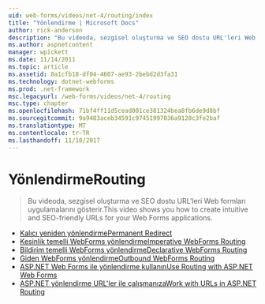 ```yaml
---
uid: web-forms/videos/net-4/routing/index
title: "Yönlendirme | Microsoft Docs"
author: rick-anderson
description: "Bu videoda, sezgisel oluşturma ve SEO dostu URL'leri Web formları uygulamalarını gösterir."
ms.author: aspnetcontent
manager: wpickett
ms.date: 11/14/2011
ms.topic: article
ms.assetid: 8a1cfb18-df04-4607-ae93-2bebd2d3fa31
ms.technology: dotnet-webforms
ms.prod: .net-framework
msc.legacyurl: /web-forms/videos/net-4/routing
msc.type: chapter
ms.openlocfilehash: 71bf4ff11d5cead001ce381324bea8fb6de9d8bf
ms.sourcegitcommit: 9a9483aceb34591c97451997036a9120c3fe2baf
ms.translationtype: MT
ms.contentlocale: tr-TR
ms.lasthandoff: 11/10/2017
---
```

<a name="routing"></a><span data-ttu-id="edcfc-103">Yönlendirme</span><span class="sxs-lookup"><span data-stu-id="edcfc-103">Routing</span></span>
====================
> <span data-ttu-id="edcfc-104">Bu videoda, sezgisel oluşturma ve SEO dostu URL'leri Web formları uygulamalarını gösterir.</span><span class="sxs-lookup"><span data-stu-id="edcfc-104">This video shows you how to create intuitive and SEO-friendly URLs for your Web Forms applications.</span></span>


- [<span data-ttu-id="edcfc-105">Kalıcı yeniden yönlendirme</span><span class="sxs-lookup"><span data-stu-id="edcfc-105">Permanent Redirect</span></span>](aspnet-4-quick-hit-permanent-redirect.md)
- [<span data-ttu-id="edcfc-106">Kesinlik temelli WebForms yönlendirme</span><span class="sxs-lookup"><span data-stu-id="edcfc-106">Imperative WebForms Routing</span></span>](aspnet-4-quick-hit-imperative-webforms-routing.md)
- [<span data-ttu-id="edcfc-107">Bildirim temelli WebForms yönlendirme</span><span class="sxs-lookup"><span data-stu-id="edcfc-107">Declarative WebForms Routing</span></span>](aspnet-4-quick-hit-declarative-webforms-routing.md)
- [<span data-ttu-id="edcfc-108">Giden WebForms yönlendirme</span><span class="sxs-lookup"><span data-stu-id="edcfc-108">Outbound WebForms Routing</span></span>](aspnet-4-quick-hit-outbound-webforms-routing.md)
- [<span data-ttu-id="edcfc-109">ASP.NET Web Forms ile yönlendirme kullanın</span><span class="sxs-lookup"><span data-stu-id="edcfc-109">Use Routing with ASP.NET Web Forms</span></span>](how-do-i-use-routing-with-aspnet-web-forms.md)
- [<span data-ttu-id="edcfc-110">ASP.NET yönlendirme URL'ler ile çalışmanıza</span><span class="sxs-lookup"><span data-stu-id="edcfc-110">Work with URLs in ASP.NET Routing</span></span>](how-do-i-work-with-urls-in-aspnet-routing.md)
